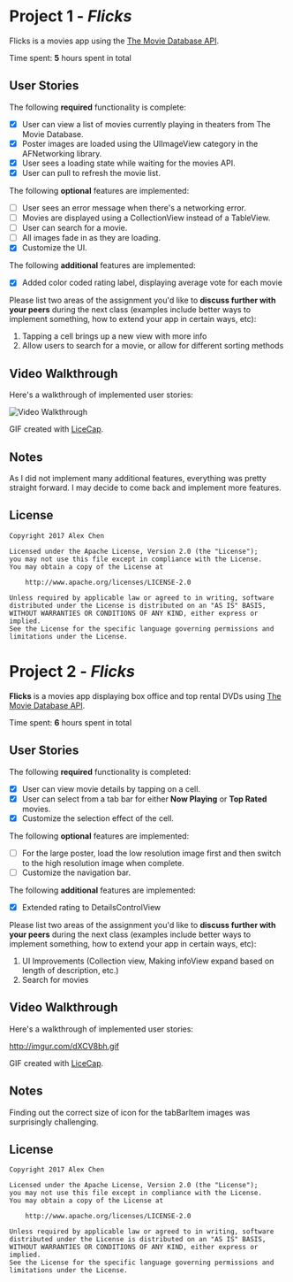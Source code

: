 # Project 1 - *Flicks*

Flicks is a movies app using the [The Movie Database API](http://docs.themoviedb.apiary.io/#).

Time spent: **5** hours spent in total

## User Stories

The following **required** functionality is complete:

- [X] User can view a list of movies currently playing in theaters from The Movie Database.
- [X] Poster images are loaded using the UIImageView category in the AFNetworking library.
- [X] User sees a loading state while waiting for the movies API.
- [X] User can pull to refresh the movie list.

The following **optional** features are implemented:

- [ ] User sees an error message when there's a networking error.
- [ ] Movies are displayed using a CollectionView instead of a TableView.
- [ ] User can search for a movie.
- [ ] All images fade in as they are loading.
- [X] Customize the UI.

The following **additional** features are implemented:

- [X] Added color coded rating label, displaying average vote for each movie

Please list two areas of the assignment you'd like to **discuss further with your peers** during the next class (examples include better ways to implement something, how to extend your app in certain ways, etc):

1. Tapping a cell brings up a new view with more info
2. Allow users to search for a movie, or allow for different sorting methods

## Video Walkthrough 

Here's a walkthrough of implemented user stories:

<img src='http://imgur.com/IPaY1h9.gif' title='Video Walkthrough' width='' alt='Video Walkthrough' />

GIF created with [LiceCap](http://www.cockos.com/licecap/).

## Notes

As I did not implement many additional features, everything was pretty straight forward. I may decide to come back and implement more features.

## License

    Copyright 2017 Alex Chen

    Licensed under the Apache License, Version 2.0 (the "License");
    you may not use this file except in compliance with the License.
    You may obtain a copy of the License at

        http://www.apache.org/licenses/LICENSE-2.0

    Unless required by applicable law or agreed to in writing, software
    distributed under the License is distributed on an "AS IS" BASIS,
    WITHOUT WARRANTIES OR CONDITIONS OF ANY KIND, either express or implied.
    See the License for the specific language governing permissions and
    limitations under the License.

# Project 2 - *Flicks*

**Flicks** is a movies app displaying box office and top rental DVDs using [The Movie Database API](http://docs.themoviedb.apiary.io/#).

Time spent: **6** hours spent in total

## User Stories

The following **required** functionality is completed:

- [X] User can view movie details by tapping on a cell.
- [X] User can select from a tab bar for either **Now Playing** or **Top Rated** movies.
- [X] Customize the selection effect of the cell.

The following **optional** features are implemented:

- [ ] For the large poster, load the low resolution image first and then switch to the high resolution image when complete.
- [ ] Customize the navigation bar.

The following **additional** features are implemented:

- [X] Extended rating to DetailsControlView

Please list two areas of the assignment you'd like to **discuss further with your peers** during the next class (examples include better ways to implement something, how to extend your app in certain ways, etc):

1. UI Improvements (Collection view, Making infoView expand based on length of description, etc.)
2. Search for movies

## Video Walkthrough 

Here's a walkthrough of implemented user stories:

http://imgur.com/dXCV8bh.gif

GIF created with [LiceCap](http://www.cockos.com/licecap/).

## Notes

Finding out the correct size of icon for the tabBarItem images was surprisingly challenging.

## License

    Copyright 2017 Alex Chen

    Licensed under the Apache License, Version 2.0 (the "License");
    you may not use this file except in compliance with the License.
    You may obtain a copy of the License at

        http://www.apache.org/licenses/LICENSE-2.0

    Unless required by applicable law or agreed to in writing, software
    distributed under the License is distributed on an "AS IS" BASIS,
    WITHOUT WARRANTIES OR CONDITIONS OF ANY KIND, either express or implied.
    See the License for the specific language governing permissions and
    limitations under the License.
